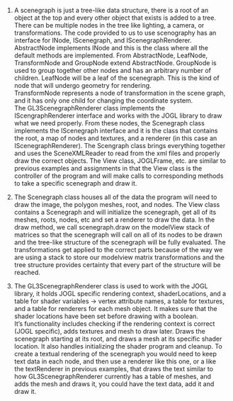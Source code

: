 1. A scenegraph is just a tree-like data structure, there is a root of an object at the top and every other object that 
exists is added to a tree.  There can be multiple nodes in the tree like lighting, a camera, or transformations.  The code
provided to us to use scenography has an interface for INode, IScenegraph, and IScenegraphRenderer.  AbstractNode implements
INode and this is the class where all the default methods are implemented. From AbstractNode, LeafNode, TransformNode and
GroupNode extend AbstractNode.  GroupNode is used to group together other nodes and has an arbitrary number of children.
LeafNode will be a leaf of the scenegraph.  This is the kind of node that will undergo geometry for rendering.  
TransformNode represents a node of transformation in the scene graph, and it has only one child for changing the coordinate 
system.  
The GL3ScenegraphRenderer class implements the IScengraphRenderer interface and works with the JOGL library to draw what we 
need properly.
From these nodes, the Scenegraph class implements the IScenegraph interface and it is the class that contains the root, a 
map of nodes and textures, and a renderer (in this case an IScenegraphRenderer).  The Scengraph class brings everything
together and uses the SceneXMLReader to read from the xml files and properly draw the correct objects.  The View class, 
JOGLFrame, etc. are similar to previous examples and assignments in that the View class is the controller of the program 
and will make calls to corresponding methods to take a specific scenegraph and draw it.

2. The Scenegraph class houses all of the data the program will need to draw the image, the polygon meshes, root, and nodes. 
The View class contains a Scenegraph and will initialize the scenegraph, get all of its meshes, roots, nodes, etc and set a 
renderer to draw the data.  In the draw method, we call scenegraph.draw on the modelView stack of matrices so that the 
scenegraph will call on all of its nodes to be drawn and the tree-like structure of the scenegraph will be fully evaluated. 
The transformations get applied to the correct parts because of the way we are using a stack to store our modelview matrix
transformations and the tree structure provides certainty that every part of the structure will be reached.

3. The GL3ScenegraphRenderer class is used to work with the JOGL library, it holds JOGL specific rendering context, 
shaderLocations,  and a table for shader variables -> vertex attribute names, a table for textures, and a table for 
renderers for each mesh object.  It makes sure that the shader locations have been set before drawing with a boolean.  
It’s functionality includes checking if the rendering context is correct (JOGL specific), adds textures and mesh to draw later.  Draws the scenegraph starting at its root, and draws a mesh at its specific shader location.  It also handles initializing the shader program and cleanup.  To create a textual rendering of the scenegraph you would need to keep text data in each node, and then use a renderer like this one, or a like the textRenderer in previous examples, that draws the text similar to how GL3ScenegraphRenderer currently has a table of meshes, and adds the mesh and draws it, you could have the text data, add it and draw it.

